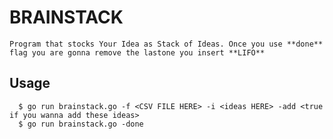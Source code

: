 # BRAINSTACK 
``
  Program that stocks Your Idea as Stack of Ideas.
  Once you use **done** flag you are gonna remove the lastone you insert **LIFO**
``


## Usage 

```
  $ go run brainstack.go -f <CSV FILE HERE> -i <ideas HERE> -add <true if you wanna add these ideas>
  $ go run brainstack.go -done 

```

